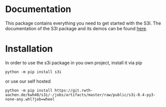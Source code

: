 # Documentation
This package contains everything you need to get started with the S3I. The documentation of the S3I package and its demos can be found [here](https://git.rwth-aachen.de/kwh40/s3i/-/jobs/artifacts/master/file/public/html/index.html?job=pages).

# Installation
In order to use the s3i package in you own project, install it 
via pip

```
python -m pip install s3i
```

or use our self hosted 

```
python -m pip install https://git.rwth-aachen.de/kwh40/s3i/-/jobs/artifacts/master/raw/public/s3i-0.4-py3-none-any.whl?job=wheel
``` 
